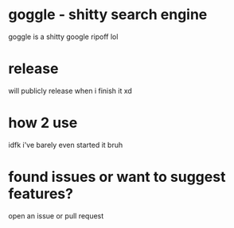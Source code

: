 # goggle - shitty search engine
goggle is a shitty google ripoff lol

# release
will publicly release when i finish it xd

# how 2 use
idfk i've barely even started it bruh

# found issues or want to suggest features? 
open an issue or pull request
